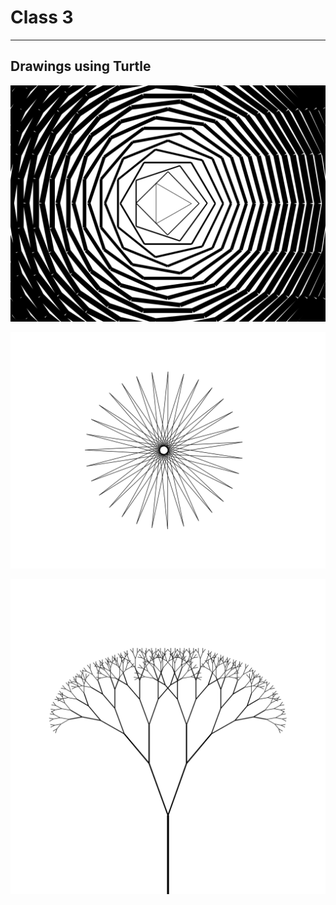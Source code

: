 # Class 3

---

## Drawings using Turtle

![polygons](code/img/3_to_25_polygons.svg)

![star](code/img/star.svg)

![tree](code/img/tree_fractal.svg)
